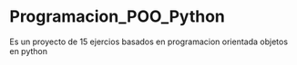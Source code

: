 # Programacion_POO_Python
Es un proyecto de 15 ejercios basados en programacion orientada objetos en python 

